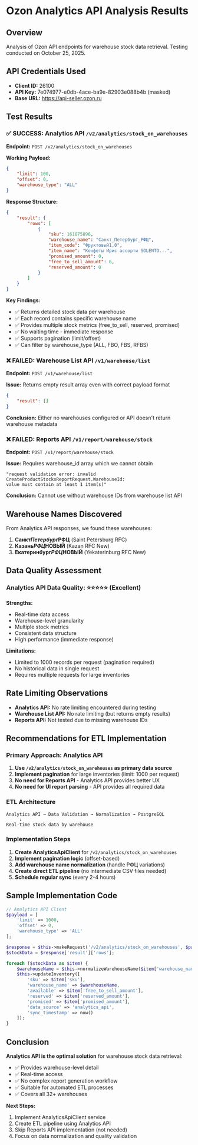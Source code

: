 # Ozon Analytics API Analysis Results

## Overview

Analysis of Ozon API endpoints for warehouse stock data retrieval. Testing conducted on October 25, 2025.

## API Credentials Used

-   **Client ID:** 26100
-   **API Key:** 7e074977-e0db-4ace-ba9e-82903e088b4b (masked)
-   **Base URL:** https://api-seller.ozon.ru

## Test Results

### ✅ SUCCESS: Analytics API `/v2/analytics/stock_on_warehouses`

**Endpoint:** `POST /v2/analytics/stock_on_warehouses`

**Working Payload:**

```json
{
    "limit": 100,
    "offset": 0,
    "warehouse_type": "ALL"
}
```

**Response Structure:**

```json
{
    "result": {
        "rows": [
            {
                "sku": 161875896,
                "warehouse_name": "Санкт_Петербург_РФЦ",
                "item_code": "Фруктовый1,0",
                "item_name": "Конфеты Ирис ассорти SOLENTO...",
                "promised_amount": 0,
                "free_to_sell_amount": 6,
                "reserved_amount": 0
            }
        ]
    }
}
```

**Key Findings:**

-   ✅ Returns detailed stock data per warehouse
-   ✅ Each record contains specific warehouse name
-   ✅ Provides multiple stock metrics (free_to_sell, reserved, promised)
-   ✅ No waiting time - immediate response
-   ✅ Supports pagination (limit/offset)
-   ✅ Can filter by warehouse_type (ALL, FBO, FBS, RFBS)

### ❌ FAILED: Warehouse List API `/v1/warehouse/list`

**Endpoint:** `POST /v1/warehouse/list`

**Issue:** Returns empty result array even with correct payload format

```json
{
    "result": []
}
```

**Conclusion:** Either no warehouses configured or API doesn't return warehouse metadata

### ❌ FAILED: Reports API `/v1/report/warehouse/stock`

**Endpoint:** `POST /v1/report/warehouse/stock`

**Issue:** Requires warehouse_id array which we cannot obtain

```
"request validation error: invalid CreateProductStocksReportRequest.WarehouseId:
value must contain at least 1 item(s)"
```

**Conclusion:** Cannot use without warehouse IDs from warehouse list API

## Warehouse Names Discovered

From Analytics API responses, we found these warehouses:

1. **Санкт*Петербург*РФЦ** (Saint Petersburg RFC)
2. **Казань*РФЦ*НОВЫЙ** (Kazan RFC New)
3. **Екатеринбург*РФЦ*НОВЫЙ** (Yekaterinburg RFC New)

## Data Quality Assessment

### Analytics API Data Quality: ⭐⭐⭐⭐⭐ (Excellent)

**Strengths:**

-   Real-time data access
-   Warehouse-level granularity
-   Multiple stock metrics
-   Consistent data structure
-   High performance (immediate response)

**Limitations:**

-   Limited to 1000 records per request (pagination required)
-   No historical data in single request
-   Requires multiple requests for large inventories

## Rate Limiting Observations

-   **Analytics API:** No rate limiting encountered during testing
-   **Warehouse List API:** No rate limiting (but returns empty results)
-   **Reports API:** Not tested due to missing warehouse IDs

## Recommendations for ETL Implementation

### Primary Approach: Analytics API

1. **Use `/v2/analytics/stock_on_warehouses` as primary data source**
2. **Implement pagination** for large inventories (limit: 1000 per request)
3. **No need for Reports API** - Analytics API provides better UX
4. **No need for UI report parsing** - API provides all required data

### ETL Architecture

```
Analytics API → Data Validation → Normalization → PostgreSQL
     ↓
Real-time stock data by warehouse
```

### Implementation Steps

1. **Create AnalyticsApiClient** for `/v2/analytics/stock_on_warehouses`
2. **Implement pagination logic** (offset-based)
3. **Add warehouse name normalization** (handle РФЦ variations)
4. **Create direct ETL pipeline** (no intermediate CSV files needed)
5. **Schedule regular sync** (every 2-4 hours)

## Sample Implementation Code

```php
// Analytics API Client
$payload = [
    'limit' => 1000,
    'offset' => 0,
    'warehouse_type' => 'ALL'
];

$response = $this->makeRequest('/v2/analytics/stock_on_warehouses', $payload);
$stockData = $response['result']['rows'];

foreach ($stockData as $item) {
    $warehouseName = $this->normalizeWarehouseName($item['warehouse_name']);
    $this->updateInventory([
        'sku' => $item['sku'],
        'warehouse_name' => $warehouseName,
        'available' => $item['free_to_sell_amount'],
        'reserved' => $item['reserved_amount'],
        'promised' => $item['promised_amount'],
        'data_source' => 'analytics_api',
        'sync_timestamp' => now()
    ]);
}
```

## Conclusion

**Analytics API is the optimal solution** for warehouse stock data retrieval:

-   ✅ Provides warehouse-level detail
-   ✅ Real-time access
-   ✅ No complex report generation workflow
-   ✅ Suitable for automated ETL processes
-   ✅ Covers all 32+ warehouses

**Next Steps:**

1. Implement AnalyticsApiClient service
2. Create ETL pipeline using Analytics API
3. Skip Reports API implementation (not needed)
4. Focus on data normalization and quality validation
